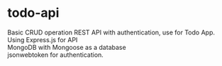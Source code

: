 # todo-api
Basic CRUD operation REST API with authentication, use for Todo App. <br>
Using Express.js for API <br>
MongoDB with Mongoose as a database <br>
jsonwebtoken for authentication.
